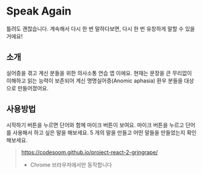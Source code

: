 # Speak Again
틀려도 괜찮습니다. 
계속해서 다시 한 번 말하다보면,
다시 한 번 유창하게 말할 수 있을거에요!

## 소개
실어증을 겪고 계신 분들을 위한 의사소통 연습 앱 이에요.
현재는 문장을 큰 무리없이 이해하고 읽는 능력이 보존되어 계신 명명실어증(Anomic aphasia) 환우 분들을
대상으로 만들어졌어요.

## 사용방법
시작하기 버튼을 누르면 단어와 함께 마이크 버튼이 보여요.
마이크 버튼을 누르고 단어를 사용해서 하고 싶은 말을 해보세요.
5 개의 말을 만들고 어떤 말들을 만들었는지 확인해보세요. 

> https://codesoom.github.io/project-react-2-gringrape/
> - Chrome 브라우저에서만 동작합니다
